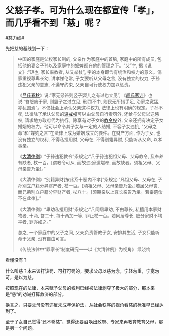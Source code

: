 # 父慈子孝。可为什么现在都宣传「孝」，而几乎看不到「慈」呢？

\#慈力线#

先把慈的基线划一下：

> 中国的家庭是父权家长制的, 父亲作为家庭中的首脑, 家庭中的所有成员, 包括他的妻妾子孙以及家庭中的奴婢都在他的管理之下。“父”字, 据《说文》:“矩也, 家长率教者, 从又举杖”, 字的本身即含有统治和权力的意义。儒家重视尊卑长幼, 讲孝悌伦常, 子女要听从父母之言, 没有独立的权力, 子孙违犯父亲的意志, 不遵守约束, 父亲自可行使权力加以惩责。
>
> 《[吕氏春秋](https://www.zhihu.com/search?q=吕氏春秋&search_source=Entity&hybrid_search_source=Entity&hybrid_search_extra={"sourceType"%3A"answer"%2C"sourceId"%3A2540409638})》说:“家无怒笞则竖子婴儿之有过也立见”, 《[颜氏家训](https://www.zhihu.com/search?q=颜氏家训&search_source=Entity&hybrid_search_source=Entity&hybrid_search_extra={"sourceType"%3A"answer"%2C"sourceId"%3A2540409638})》也说:“笞怒废于家, 则竖子之过立见, 刑罚不中, 则民无所措手足, 治家之宽猛, 亦犹国焉”。不仅社会上承认父亲这种权力, 法律上也有明确的规定。子孙不孝, 法律除了承认父母的[惩戒权](https://www.zhihu.com/search?q=惩戒权&search_source=Entity&hybrid_search_source=Entity&hybrid_search_extra={"sourceType"%3A"answer"%2C"sourceId"%3A2540409638})可以由父母自行责罚外, 还给与父母以送惩权, 请求地方政府代为执行。除享有对子女的[教令权](https://www.zhihu.com/search?q=教令权&search_source=Entity&hybrid_search_source=Entity&hybrid_search_extra={"sourceType"%3A"answer"%2C"sourceId"%3A2540409638})外, 父亲还拥有决定子女婚姻的权力。他可以命令其子女与一定的人结婚, 不容子女违抗, “父母之命”和“媒妁之言”在法律上成为婚姻成立的要件。在财产方面, 作为子女, 也没有独立的权利, 不得私擅用财, 父母在, 不得别籍异财, 只能听从父命, 以孝事亲。
>
> 《[大清律例](https://www.zhihu.com/search?q=大清律例&search_source=Entity&hybrid_search_source=Entity&hybrid_search_extra={"sourceType"%3A"answer"%2C"sourceId"%3A2540409638})》“子孙违犯教令”条规定:“凡子孙违犯祖父母、父母教令, 及奉养有缺者, 杖一百。[谓教令可从, 而故违;家道堪奉, 而故缺者。须祖父母、父母亲告乃坐]。”
>
> 《大清律例》“别籍异财[按此系十恶内不孝]”条规定:“凡祖父母、父母在, 子孙别立户籍分异财产者, 杖一百。[须祖父母、父母亲告乃坐。]若居父母丧, 而兄弟别立户籍分异财产者, 杖八十。[须期亲以上尊长亲告乃坐。若奉遗命不在此律]。”
>
> 《大清律例》“卑幼私擅用财”条规定:“凡同居卑幼, 不由尊长, 私擅用本家财物者, 十两, 笞二十, 每十两加一等, 罪止杖一百。若同居尊长, 应分家财不均平者, 罪亦如之。”
>
> 总之, 一个家庭中的父子之间, 父亲负责管教子女, 安排其生活, 子女只能听命于父亲, 没有自由可言。
>
> 《传统法律中“罪家长”制度研究——以《大清律例》为视角》 续晓梅

看懂没有？

什么叫慈？本来该打该罚、可打可罚的，要求父母以慈为念，宁轻勿重，宁宽勿苛，是以为慈。

按照现在的法律，本来赋予父母的权利已经被法律剥夺了极大的部分，那本来是“慈”的劝诫打算救济的部分。

换言之，只要父母没有违反未成年保护法，从社会秩序的视角看慈的标准早已经达到了。

至于子女自己觉得“还不够慈”，觉得还要召唤出政府、专家来再教育教育父母，那是另一个问题。

